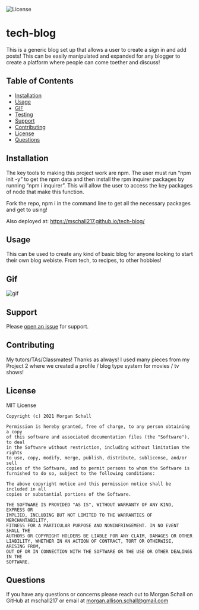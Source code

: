 ![License](https://img.shields.io/badge/License-MIT-green.svg)

# tech-blog

This is a generic blog set up that allows a user to create a sign in and add posts! This can be easily manipulated and expanded for any blogger to create a platform where people can come toether and discuss! 

  ## Table of Contents
  
  - [Installation](#installation)
  - [Usage](#usage)
  - [GIF](#gif)
  - [Testing](#testing)
  - [Support](#support)
  - [Contributing](#contributing)
  - [License](#license)
  - [Questions](#questions)
  
  ## Installation

  The key tools to making this project work are npm. The user must run “npm init -y” to get the npm data and then install the rpm inquirer packages by running “npm i inquirer”. This will allow the user to access the key packages of node that make this function. 

  Fork the repo, npm i in the command line to get all the necessary packages and get to using! 

  Also deployed at: https://mschall217.github.io/tech-blog/
  
  ## Usage
  
  This can be used to create any kind of basic blog for anyone looking to start their own blog webiste. From tech, to recipes, to other hobbies! 

  ## Gif 

  ![gif]()
  
  
  ## Support
  
  Please [open an issue](https://github.com/mschall217/tech-blog/issues/new) for support.
  
  ## Contributing
  
  My tutors/TAs/Classmates! Thanks as always! I used many pieces from my Project 2 where we created a profile / blog type system for movies / tv shows! 
  
  ## License

  MIT License

    Copyright (c) 2021 Morgan Schall
    
    Permission is hereby granted, free of charge, to any person obtaining a copy
    of this software and associated documentation files (the "Software"), to deal
    in the Software without restriction, including without limitation the rights
    to use, copy, modify, merge, publish, distribute, sublicense, and/or sell
    copies of the Software, and to permit persons to whom the Software is
    furnished to do so, subject to the following conditions:
    
    The above copyright notice and this permission notice shall be included in all
    copies or substantial portions of the Software.
    
    THE SOFTWARE IS PROVIDED "AS IS", WITHOUT WARRANTY OF ANY KIND, EXPRESS OR
    IMPLIED, INCLUDING BUT NOT LIMITED TO THE WARRANTIES OF MERCHANTABILITY,
    FITNESS FOR A PARTICULAR PURPOSE AND NONINFRINGEMENT. IN NO EVENT SHALL THE
    AUTHORS OR COPYRIGHT HOLDERS BE LIABLE FOR ANY CLAIM, DAMAGES OR OTHER
    LIABILITY, WHETHER IN AN ACTION OF CONTRACT, TORT OR OTHERWISE, ARISING FROM,
    OUT OF OR IN CONNECTION WITH THE SOFTWARE OR THE USE OR OTHER DEALINGS IN THE
    SOFTWARE.
  
  ## Questions 
  If you have any questions or concerns please reach out to Morgan Schall on GitHub at mschall217 or email at morgan.allison.schall@gmail.com 
  
  
